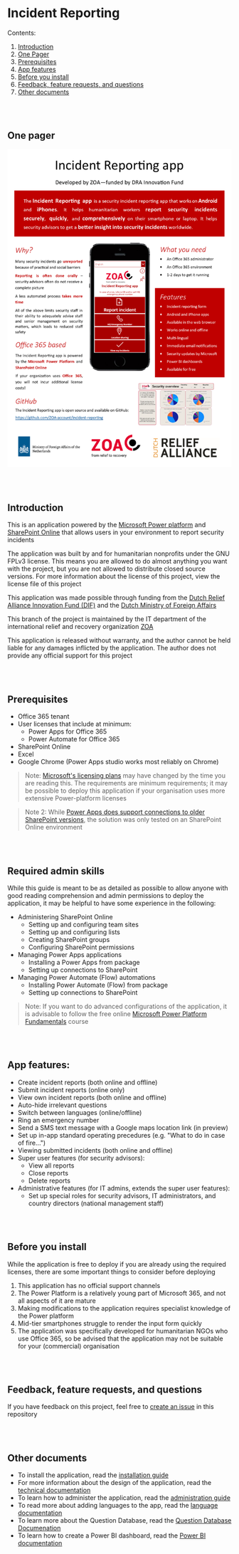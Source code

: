 # Incident Reporting

Contents:
1. [Introduction](#Introduction)
1. [One Pager](#One-Pager)
1. [Prerequisites](#Prerequisites)
1. [App features](#App-features)
1. [Before you install](#Before-you-install)
1. [Feedback, feature requests, and questions](#Feedback,-feature-requests,-and-questions)
1. [Other documents](#Other-documents)

<br/><br/>
## One pager

![One Pager of the Project](pics/one_pager.png "One Pager of the Project")

<br/><br/>
## Introduction
This is an application powered by the [Microsoft Power platform](https://powerplatform.microsoft.com/) and [SharePoint Online](https://products.office.com/en-us/sharepoint/collaboration) that allows users in your environment to report security incidents

The application was built by and for humanitarian nonprofits under the GNU FPLv3 license. This means you are allowed to do almost anything you want with the project, but you are not allowed to distribute closed source versions. For more information about the license of this project, view the license file of this project

This application was made possible through funding from the [Dutch Relief Alliance Innovation Fund (DIF)](https://www.dutchrelief.org/) and the [Dutch Ministry of Foreign Affairs](https://www.government.nl/ministries/ministry-of-foreign-affairs)

This branch of the project is maintained by the IT department of the international relief and recovery organization [ZOA](https://www.zoa-international.com/)

This application is released without warranty, and the author cannot be held liable for any damages inflicted by the application. The author does not provide any official support for this project

<br/><br/>
## Prerequisites

* Office 365  tenant
* User licenses that include at minimum:
    * Power Apps for Office 365
    * Power Automate for Office 365
* SharePoint Online
* Excel
* Google Chrome (Power Apps studio works most reliably on Chrome)

> Note: [Microsoft's licensing plans](https://docs.microsoft.com/en-us/power-platform/admin/powerapps-flow-licensing-faq) may have changed by the time you are reading this. The requirements are minimum requirements; it may be possible to deploy this application if your organisation uses more extensive Power-platform licenses

> Note 2: While [Power Apps does support connections to older SharePoint versions](https://powerapps.microsoft.com/en-us/blog/support-for-sharepoint-on-premises/), the solution was only tested on an SharePoint Online environment

<br/><br/>
## Required admin skills
While this guide is meant to be as detailed as possible to allow anyone with good reading comprehension and admin permissions to deploy the application, it may be helpful to have some experience in the following:
* Administering SharePoint Online
  * Setting up and configuring team sites
  * Setting up and configuring lists
  * Creating SharePoint groups
  * Configuring SharePoint permissions
* Managing Power Apps applications
  * Installing a Power Apps from package
  * Setting up connections to SharePoint
* Managing Power Automate (Flow) automations
  * Installing Power Automate (Flow) from package
  * Setting up connections to SharePoint

> Note: If you want to do advanced configurations of the application, it is advisable to follow the free online [Microsoft Power Platform Fundamentals](https://docs.microsoft.com/en-us/learn/certifications/power-platform-fundamentals) course


<br/><br/>
## App features:
  * Create incident reports (both online and offline)
  * Submit incident reports (online only)
  * View own incident reports (both online and offline)
  * Auto-hide irrelevant questions
  * Switch between languages (online/offline)
  * Ring an emergency number
  * Send a SMS text message with a Google maps location link (in preview)
  * Set up in-app standard operating
precedures  (e.g. "What to do in case of fire...")
  * Viewing submitted incidents (both online and offline)
* Super user features (for security advisors):
  * View all reports
  * Close reports
  * Delete reports
* Administrative features (for IT admins, extends the super user features):
  * Set up special roles for security advisors, IT administrators, and country directors (national management staff)


<br/><br/>
## Before you install

While the application is free to deploy if you are already using the required licenses, there are some important things to consider before deploying

1. This application has no official support channels
1. The Power Platform is a relatively young part of Microsoft 365, and not all aspects of it are mature
1. Making modifications to the application requires specialist knowledge of the Power platform
1. Mid-tier smartphones struggle to render the input form quickly
1. The application was specifically developed for humanitarian NGOs who use Office 365, so be advised that the application may not be suitable for your (commercial) organisation

<br/><br/>
## Feedback, feature requests, and questions

If you have feedback on this project, feel free to [create an issue](#https://gist.github.com/ccannon94/4980dc78456cb7a7ab38028e933cb01e#creating-an-issue) in this repository

<br/><br/>
## Other documents

* To install the application, read the [installation guide](InstallationGuide.md)
* For more information about the design of the application, read the [technical documentation](TechnicalDocumentation.md)
* To learn how to administer the application, read the [administration guide](AdministrationGuide.md)
* To read more about adding languages to the app, read the [language documentation](MultiLanguageDocumentation.md)
* To learn more about the Question Database, read the [Question Database Documenation](#QuestionDatabaseDocumentation.md)
* To learn how to create a Power BI dashboard, read the [Power BI documentation](PbiDocumentation.md)